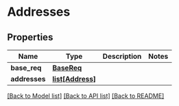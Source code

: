 # Addresses

## Properties
Name | Type | Description | Notes
------------ | ------------- | ------------- | -------------
**base_req** | [**BaseReq**](BaseReq.md) |  | 
**addresses** | [**list[Address]**](Address.md) |  | 

[[Back to Model list]](../README.md#documentation-for-models) [[Back to API list]](../README.md#documentation-for-api-endpoints) [[Back to README]](../README.md)


